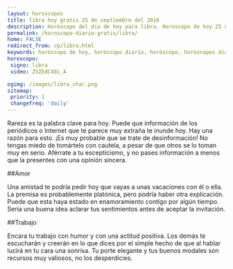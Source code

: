 ```yaml
---
layout: horoscopos
title: libra hoy gratis 25 de septiembre del 2016 
description: Horóscopo del dia de hoy para libra. Horoscopo de hoy 25 de septiembre del 2016. Las predicciones de amor, trabajo, vida personal gratis.
permalink: /horoscopo-diario-gratis/libra/
home: FALSE
redirect_from: /p/libra.html
keywords: horóscopo de hoy, horóscopo diario, horóscopo, horoscopos diarios gratis del dia de hoy, horóscopo diario gratis,horóscopo 2016, horóscopo esperanza gracia, horoscopo libra hoy, horoscop, horóscopos gratis, horoscopo libra, horoscopo libra 2016, Tarot, Astrologia, Zodíaco, libra, horoscopo gratis
horoscopo:
 signo: libra
 video: ZVZEdC48i_A

ogimg: /images/libra_char.png
sitemap:
 priority: 1
 changefreq: 'daily'
---
```



Rareza es la palabra clave para hoy. Puede que información de los periódicos o Internet que te parece muy extraña te inunde hoy. Hay una razón para esto. ¡Es muy probable que se trate de desinformación! No tengas miedo de tomártelo con cautela, a pesar de que otros se lo toman muy en serio. Aférrate a tu escepticismo, y no pases información a menos que la presentes con una opinión sincera.

##Amor

Una amistad te podría pedir hoy que vayas a unas vacaciones con él o ella. La premisa es probablemente platónica, pero podría haber otra explicación. Puede que esta haya estado en enamoramiento contigo por algún tiempo. Sería una buena idea aclarar tus sentimientos antes de aceptar la invitación.

##Trabajo

Encara tu trabajo con humor y con una actitud positiva. Los demás te escucharán y creerán en lo que dices por el simple hecho de que al hablar lucirá en tu cara una sonrisa. Tu porte elegante y tus buenos modales son recursos muy valiosos, no los desperdicies.
